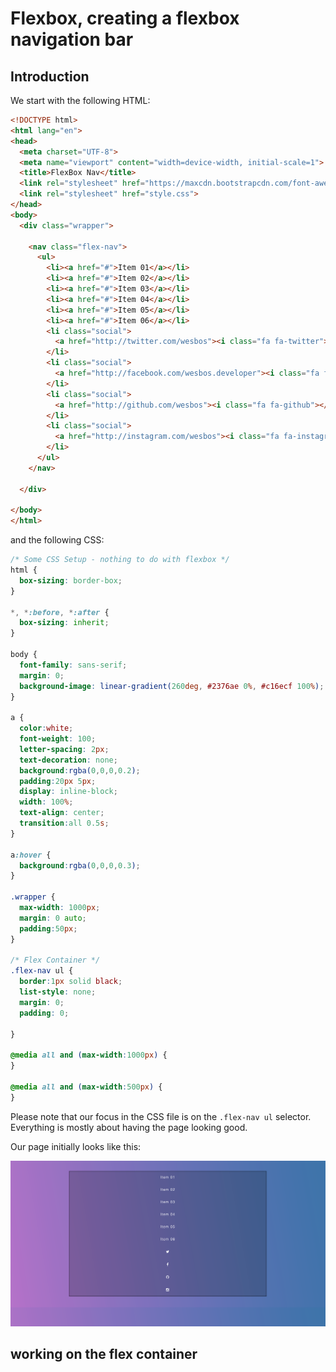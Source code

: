 # Flexbox, creating a flexbox navigation bar

## Introduction 

We start with the following HTML:

```html
<!DOCTYPE html>
<html lang="en">
<head>
  <meta charset="UTF-8">
  <meta name="viewport" content="width=device-width, initial-scale=1">
  <title>FlexBox Nav</title>
  <link rel="stylesheet" href="https://maxcdn.bootstrapcdn.com/font-awesome/4.3.0/css/font-awesome.min.css">
  <link rel="stylesheet" href="style.css">
</head>
<body>
  <div class="wrapper">

    <nav class="flex-nav">
      <ul>
        <li><a href="#">Item 01</a></li>
        <li><a href="#">Item 02</a></li>
        <li><a href="#">Item 03</a></li>
        <li><a href="#">Item 04</a></li>
        <li><a href="#">Item 05</a></li>
        <li><a href="#">Item 06</a></li>
        <li class="social">
          <a href="http://twitter.com/wesbos"><i class="fa fa-twitter"></i></a>
        </li>
        <li class="social">
          <a href="http://facebook.com/wesbos.developer"><i class="fa fa-facebook"></i></a>
        </li>
        <li class="social">
          <a href="http://github.com/wesbos"><i class="fa fa-github"></i></a>
        </li>
        <li class="social">
          <a href="http://instagram.com/wesbos"><i class="fa fa-instagram"></i></a>
        </li>
      </ul>
    </nav>

  </div>

</body>
</html>
```

and the following CSS:

```css
/* Some CSS Setup - nothing to do with flexbox */
html {
  box-sizing: border-box;
}

*, *:before, *:after {
  box-sizing: inherit;
}

body {
  font-family: sans-serif;
  margin: 0;
  background-image: linear-gradient(260deg, #2376ae 0%, #c16ecf 100%);
}

a {
  color:white;
  font-weight: 100;
  letter-spacing: 2px;
  text-decoration: none;
  background:rgba(0,0,0,0.2);
  padding:20px 5px;
  display: inline-block;
  width: 100%;
  text-align: center;
  transition:all 0.5s;
}

a:hover {
  background:rgba(0,0,0,0.3);
}

.wrapper {
  max-width: 1000px;
  margin: 0 auto;
  padding:50px;
}

/* Flex Container */
.flex-nav ul {
  border:1px solid black;
  list-style: none;
  margin: 0;
  padding: 0;
  
}

@media all and (max-width:1000px) {
}

@media all and (max-width:500px) {
}
```
Please note that our focus in the CSS file is on the `.flex-nav ul` selector. Everything is mostly about having the page looking good.

Our page initially looks like this:

![Initial state](initial_state_flexnav.png)

## working on the flex container